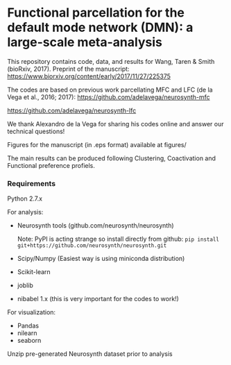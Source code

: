 # Functional parcellation for the default mode network (DMN): a large-scale meta-analysis
This repository contains code, data, and results for Wang, Taren & Smith (bioRxiv, 2017). 
Preprint of the manuscript: https://www.biorxiv.org/content/early/2017/11/27/225375

The codes are based on previous work parcellating MFC and LFC (de la Vega et al., 2016; 2017): 
https://github.com/adelavega/neurosynth-mfc

https://github.com/adelavega/neurosynth-lfc

We thank Alexandro de la Vega for sharing his codes online and answer our technical questions!



Figures for the manuscript (in .eps format) available at figures/

The main results can be produced following Clustering, Coactivation and Functional preference profiels.

### Requirements
Python 2.7.x

For analysis:
- Neurosynth tools (github.com/neurosynth/neurosynth)

    Note: PyPI is acting strange so install directly from github: `pip install git+https://github.com/neurosynth/neurosynth.git`
- Scipy/Numpy (Easiest way is using miniconda distribution)
- Scikit-learn
- joblib
- nibabel 1.x (this is very important for the codes to work!)

For visualization:
- Pandas
- nilearn
- seaborn

Unzip pre-generated Neurosynth dataset prior to analysis


